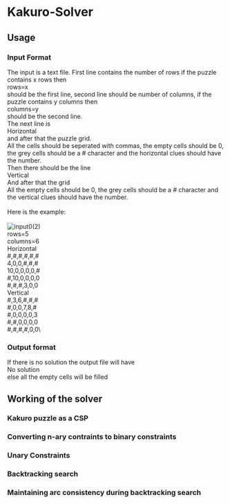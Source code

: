 # Kakuro-Solver
## Usage
### Input Format
The input is a text file.
First line contains the number of rows if the puzzle contains x rows then\
rows=x\
should be the first line, second line should be number of columns, if the puzzle contains y columns then \
columns=y \
should be the second line.\
The next line is\
Horizontal\
and after that the puzzle grid. \
All the cells should be seperated with commas, the empty cells should be 0, the grey cells should be a # character and the 
horizontal clues should have the number.\
Then there should be the line\
Vertical\
And after that the grid\
All the empty cells should be 0, the grey cells should be a # character and the 
vertical clues should have the number.\
\
Here is the example:\
\
![input0(2)](https://user-images.githubusercontent.com/75669598/181902924-43bebaef-53f2-4bca-9170-dadde2ff0c69.png)
\
rows=5\
columns=6\
Horizontal\
#,#,#,#,#,#\
4,0,0,#,#,#\
10,0,0,0,0,#\
#,10,0,0,0,0\
#,#,#,3,0,0\
Vertical\
#,3,6,#,#,#\
#,0,0,7,8,#\
#,0,0,0,0,3\
#,#,0,0,0,0\
#,#,#,#,0,0\
### Output format
If there is no solution the output file will have \
No solution\
else all the empty cells will be filled
## Working of the solver
### Kakuro puzzle as a CSP

### Converting n-ary contraints to binary constraints
### Unary Constraints
### Backtracking search
### Maintaining arc consistency during backtracking search
